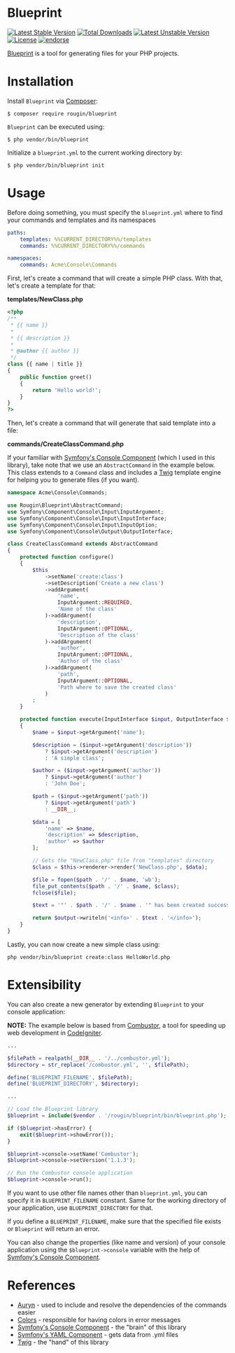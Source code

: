 # Blueprint

[![Latest Stable Version](https://poser.pugx.org/rougin/blueprint/v/stable)](https://packagist.org/packages/rougin/blueprint) [![Total Downloads](https://poser.pugx.org/rougin/blueprint/downloads)](https://packagist.org/packages/rougin/blueprint) [![Latest Unstable Version](https://poser.pugx.org/rougin/blueprint/v/unstable)](https://packagist.org/packages/rougin/blueprint) [![License](https://poser.pugx.org/rougin/blueprint/license)](https://packagist.org/packages/rougin/blueprint) [![endorse](https://api.coderwall.com/rougin/endorsecount.png)](https://coderwall.com/rougin)

[Blueprint](http://rougin.github.io/blueprint/) is a tool for generating files for your PHP projects.

# Installation

Install ```Blueprint``` via [Composer](https://getcomposer.org):

```$ composer require rougin/blueprint```

```Blueprint``` can be executed using:

```$ php vendor/bin/blueprint```

Initialize a ```blueprint.yml``` to the current working directory by:

```$ php vendor/bin/blueprint init```

# Usage

Before doing something, you must specify the ```blueprint.yml``` where to find your commands and templates and its namespaces

```yml
paths:
    templates: %%CURRENT_DIRECTORY%%/templates
    commands: %%CURRENT_DIRECTORY%%/commands

namespaces:
    commands: Acme\Console\Commands
```

First, let's create a command that will create a simple PHP class. With that, let's create a template for that:

**templates/NewClass.php**

```php
<?php
/**
 * {{ name }}
 *
 * {{ description }}
 *
 * @author {{ author }}
 */
class {{ name | title }}
{
    public function greet()
    {
        return 'Hello world!';
    }
}
?>
```

Then, let's create a command that will generate that said template into a file:

**commands/CreateClassCommand.php**

If your familiar with [Symfony's Console Component](http://symfony.com/doc/current/components/console/introduction.html) (which I used in this library), take note that we use an ```AbstractCommand``` in the example below. This class extends to a ```Command``` class and includes a [Twig](http://twig.sensiolabs.org/) template engine for helping you to generate files (if you want).

```php
namespace Acme\Console\Commands;

use Rougin\Blueprint\AbstractCommand;
use Symfony\Component\Console\Input\InputArgument;
use Symfony\Component\Console\Input\InputInterface;
use Symfony\Component\Console\Input\InputOption;
use Symfony\Component\Console\Output\OutputInterface;

class CreateClassCommand extends AbstractCommand
{
    protected function configure()
    {
        $this
            ->setName('create:class')
            ->setDescription('Create a new class')
            ->addArgument(
                'name',
                InputArgument::REQUIRED,
                'Name of the class'
            )->addArgument(
                'description',
                InputArgument::OPTIONAL,
                'Description of the class'
            )->addArgument(
                'author',
                InputArgument::OPTIONAL,
                'Author of the class'
            )->addArgument(
                'path',
                InputArgument::OPTIONAL,
                'Path where to save the created class'
            )
        ;
    }

    protected function execute(InputInterface $input, OutputInterface $output)
    {
        $name = $input->getArgument('name');

        $description = ($input->getArgument('description'))
            ? $input->getArgument('description')
            : 'A simple class';

        $author = ($input->getArgument('author'))
            ? $input->getArgument('author')
            : 'John Doe';

        $path = ($input->getArgument('path'))
            ? $input->getArgument('path')
            : __DIR__;

        $data = [
            'name' => $name,
            'description' => $description,
            'author' => $author
        ];

        // Gets the "NewClass.php" file from "templates" directory
        $class = $this->renderer->render('NewClass.php', $data);

        $file = fopen($path . '/' . $name, 'wb');
        file_put_contents($path . '/' . $name, $class);
        fclose($file);

        $text = '"' . $path . '/' . $name . '" has been created successfully!';

        return $output->writeln('<info>' . $text . '</info>');
    }
}
```

Lastly, you can now create a new simple class using:

```php vendor/bin/blueprint create:class HelloWorld.php```

# Extensibility

You can also create a new generator by extending ```Blueprint``` to your console application:

**NOTE:** The example below is based from [Combustor](https://github.com/rougin/combustor), a tool for speeding up web development in [CodeIgniter](codeigniter.com).

```php
...

$filePath = realpath(__DIR__ . '/../combustor.yml');
$directory = str_replace('/combustor.yml', '', $filePath);

define('BLUEPRINT_FILENAME', $filePath);
define('BLUEPRINT_DIRECTORY', $directory);

...

// Load the Blueprint library
$blueprint = include($vendor . '/rougin/blueprint/bin/blueprint.php');

if ($blueprint->hasError) {
    exit($blueprint->showError());
}

$blueprint->console->setName('Combustor');
$blueprint->console->setVersion('1.1.3');

// Run the Combustor console application
$blueprint->console->run();
```

If you want to use other file names other than ```blueprint.yml```, you can specify it in ```BLUEPRINT_FILENAME``` constant. Same for the working directory of your application, use ```BLUEPRINT_DIRECTORY``` for that.

If you define a ```BLUEPRINT_FILENAME```, make sure that the specified file exists or ```Blueprint``` will return an error.

You can also change the properties (like name and version) of your console application using the ```$blueprint->console``` variable with the help of [Symfony's Console Component](http://symfony.com/doc/current/components/console/introduction.html).

# References

* [Auryn](https://github.com/rdlowrey/Auryn) - used to include and resolve the dependencies of the commands easier
* [Colors](https://github.com/kevinlebrun/colors.php) - responsible for having colors in error messages
* [Symfony's Console Component](http://symfony.com/doc/current/components/console/introduction.html) - the "brain" of this library
* [Symfony's YAML Component](http://symfony.com/doc/current/components/yaml/introduction.html) - gets data from .yml files
* [Twig](http://twig.sensiolabs.org/) - the "hand" of this library